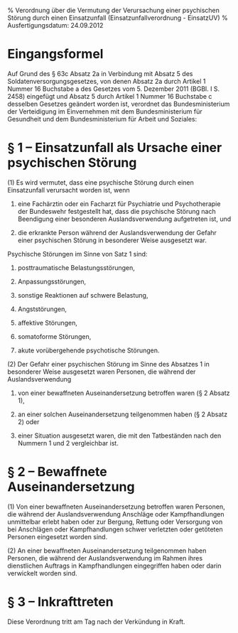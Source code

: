 % Verordnung über die Vermutung der Verursachung einer psychischen Störung durch einen Einsatzunfall  (Einsatzunfallverordnung - EinsatzUV)
% Ausfertigungsdatum: 24.09.2012
 
# Eingangsformel

Auf Grund des § 63c Absatz 2a in Verbindung mit Absatz 5 des Soldatenversorgungsgesetzes, von denen Absatz 2a durch Artikel 1 Nummer 16 Buchstabe a des Gesetzes vom 5. Dezember 2011 (BGBl. I S. 2458) eingefügt und Absatz 5 durch Artikel 1 Nummer 16 Buchstabe c desselben Gesetzes geändert worden ist, verordnet das Bundesministerium der Verteidigung im Einvernehmen mit dem Bundesministerium für Gesundheit und dem Bundesministerium für Arbeit und Soziales:

# § 1 – Einsatzunfall als Ursache einer psychischen Störung

(1) Es wird vermutet, dass eine psychische Störung durch einen Einsatzunfall verursacht worden ist, wenn

1. eine Fachärztin oder ein Facharzt für Psychiatrie und Psychotherapie der Bundeswehr festgestellt hat, dass die psychische Störung nach Beendigung einer besonderen Auslandsverwendung aufgetreten ist, und

2. die erkrankte Person während der Auslandsverwendung der Gefahr einer psychischen Störung in besonderer Weise ausgesetzt war.

Psychische Störungen im Sinne von Satz 1 sind:

1. posttraumatische Belastungsstörungen,

2. Anpassungsstörungen,

3. sonstige Reaktionen auf schwere Belastung,

4. Angststörungen,

5. affektive Störungen,

6. somatoforme Störungen,

7. akute vorübergehende psychotische Störungen.

(2) Der Gefahr einer psychischen Störung im Sinne des Absatzes 1 in besonderer Weise ausgesetzt waren Personen, die während der Auslandsverwendung

1. von einer bewaffneten Auseinandersetzung betroffen waren (§ 2 Absatz 1),

2. an einer solchen Auseinandersetzung teilgenommen haben (§ 2 Absatz 2) oder

3. einer Situation ausgesetzt waren, die mit den Tatbeständen nach den Nummern 1 und 2 vergleichbar ist.

# § 2 – Bewaffnete Auseinandersetzung

(1) Von einer bewaffneten Auseinandersetzung betroffen waren Personen, die während der Auslandsverwendung Anschläge oder Kampfhandlungen unmittelbar erlebt haben oder zur Bergung, Rettung oder Versorgung von bei Anschlägen oder Kampfhandlungen schwer verletzten oder getöteten Personen eingesetzt worden sind.

(2) An einer bewaffneten Auseinandersetzung teilgenommen haben Personen, die während der Auslandsverwendung im Rahmen ihres dienstlichen Auftrags in Kampfhandlungen eingegriffen haben oder darin verwickelt worden sind.

# § 3 – Inkrafttreten

Diese Verordnung tritt am Tag nach der Verkündung in Kraft.
